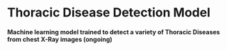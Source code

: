 # Thoracic Disease Detection Model
#### Machine learning model trained to detect a variety of Thoracic Diseases from chest X-Ray images (ongoing)

